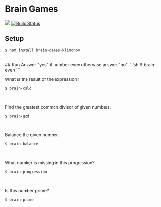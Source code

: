 # Brain Games
<a href="https://codeclimate.com/github/codeclimate/codeclimate/maintainability"><img src="https://api.codeclimate.com/v1/badges/a99a88d28ad37a79dbf6/maintainability" /></a>
[![Build Status](https://travis-ci.org/Klimonov/project-lvl1-s244.svg?branch=master)](https://travis-ci.org/Klimonov/project-lvl1-s244)

## Setup
```sh
$ npm install brain-games-klimonov
```  
<br>
## Run
Answer "yes" if number even otherwise answer "no".
```sh
$ brain-even
```  
<br>

What is the result of the expression?
```sh
$ brain-calc
```  
<br>

Find the greatest common divisor of given numbers.
```sh
$ brain-gcd
```  
<br>

Balance the given number.
```sh
$ brain-balance
```  
<br>

What number is missing in this progression?
```sh
$ brain-progression
```  
<br>

Is this number prime?
```sh
$ brain-prime
```

